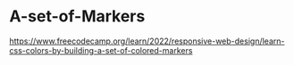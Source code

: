 # A-set-of-Markers
https://www.freecodecamp.org/learn/2022/responsive-web-design/learn-css-colors-by-building-a-set-of-colored-markers

